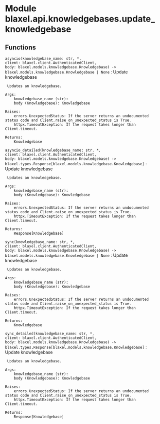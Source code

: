Module blaxel.api.knowledgebases.update_knowledgebase
=====================================================

Functions
---------

`asyncio(knowledgebase_name: str, *, client: blaxel.client.AuthenticatedClient, body: blaxel.models.knowledgebase.Knowledgebase) ‑> blaxel.models.knowledgebase.Knowledgebase | None`
:   Update knowledgebase
    
     Updates an knowledgebase.
    
    Args:
        knowledgebase_name (str):
        body (Knowledgebase): Knowledgebase
    
    Raises:
        errors.UnexpectedStatus: If the server returns an undocumented status code and Client.raise_on_unexpected_status is True.
        httpx.TimeoutException: If the request takes longer than Client.timeout.
    
    Returns:
        Knowledgebase

`asyncio_detailed(knowledgebase_name: str, *, client: blaxel.client.AuthenticatedClient, body: blaxel.models.knowledgebase.Knowledgebase) ‑> blaxel.types.Response[blaxel.models.knowledgebase.Knowledgebase]`
:   Update knowledgebase
    
     Updates an knowledgebase.
    
    Args:
        knowledgebase_name (str):
        body (Knowledgebase): Knowledgebase
    
    Raises:
        errors.UnexpectedStatus: If the server returns an undocumented status code and Client.raise_on_unexpected_status is True.
        httpx.TimeoutException: If the request takes longer than Client.timeout.
    
    Returns:
        Response[Knowledgebase]

`sync(knowledgebase_name: str, *, client: blaxel.client.AuthenticatedClient, body: blaxel.models.knowledgebase.Knowledgebase) ‑> blaxel.models.knowledgebase.Knowledgebase | None`
:   Update knowledgebase
    
     Updates an knowledgebase.
    
    Args:
        knowledgebase_name (str):
        body (Knowledgebase): Knowledgebase
    
    Raises:
        errors.UnexpectedStatus: If the server returns an undocumented status code and Client.raise_on_unexpected_status is True.
        httpx.TimeoutException: If the request takes longer than Client.timeout.
    
    Returns:
        Knowledgebase

`sync_detailed(knowledgebase_name: str, *, client: blaxel.client.AuthenticatedClient, body: blaxel.models.knowledgebase.Knowledgebase) ‑> blaxel.types.Response[blaxel.models.knowledgebase.Knowledgebase]`
:   Update knowledgebase
    
     Updates an knowledgebase.
    
    Args:
        knowledgebase_name (str):
        body (Knowledgebase): Knowledgebase
    
    Raises:
        errors.UnexpectedStatus: If the server returns an undocumented status code and Client.raise_on_unexpected_status is True.
        httpx.TimeoutException: If the request takes longer than Client.timeout.
    
    Returns:
        Response[Knowledgebase]